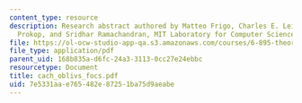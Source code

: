 ```yaml
---
content_type: resource
description: Research abstract authored by Matteo Frigo, Charles E. Leiserson, Harold
  Prokop, and Sridhar Ramachandran, MIT Laboratory for Computer Science.
file: https://ol-ocw-studio-app-qa.s3.amazonaws.com/courses/6-895-theory-of-parallel-systems-sma-5509-fall-2003/7e5331aae765482e87251ba75d9aeabe_cach_oblivs_focs.pdf
file_type: application/pdf
parent_uid: 168b835a-d6fc-24a3-3113-0cc27e24ebbc
resourcetype: Document
title: cach_oblivs_focs.pdf
uid: 7e5331aa-e765-482e-8725-1ba75d9aeabe
---
```

